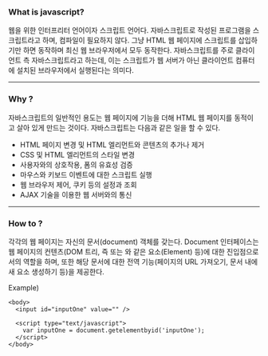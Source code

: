 ### What is javascript?

웹을 위한 인터프리터 언어이자 스크립트 언어다. 자바스크립트로 작성된 프로그램을 스크립트라고 하며, 컴파일이 필요하지 않다. 그냥 HTML 웹 페이지에 스크립트를 삽입하기만 하면 동작하며 최신 웹 브라우저에서 모두 동작한다. 자바스크립트를 주로 클라이언트 측 자바스크립트라고 하는데, 이는 스크립트가 웹 서버가 아닌 클라이언트 컴퓨터에 설치된 브라우저에서 실행된다는 의미다.

---

### Why ?

자바스크립트의 일반적인 용도는 웹 페이지에 기능을 더해 HTML 웹 페이지를 동적이고 살아 있게 만드는 것이다. 자바스크립트는 다음과 같은 일을 할 수 있다.

- HTML 페이지 변경 및 HTML 엘리먼트와 콘텐츠의 추가나 제거
- CSS 및 HTML 엘리먼트의 스타일 변경
- 사용자와의 상호작용, 폼의 유효성 검증
- 마우스와 키보드 이벤트에 대한 스크립트 실행
- 웹 브라우저 제어, 쿠키 등의 설정과 조회
- AJAX 기술을 이용한 웹 서버와의 통신

---

### How to ?

각각의 웹 페이지는 자신의 문서(document) 객체를 갖는다. Document 인터페이스는 웹 페이지의 컨텐츠(DOM 트리, 즉 <body> 또는 <table>와 같은 요소(Element) 등)에 대한 진입점으로서의 역할을 하며, 또한 해당 문서에 대한 전역 기능(페이지의 URL 가져오기, 문서 내에 새 요소 생성하기 등)을 제공한다.

Example)
```
<body>
  <input id="inputOne" value="" />

  <script type="text/javascript">
    var inputOne = document.getelementbyid('inputOne');
  </script>
</body>
```
